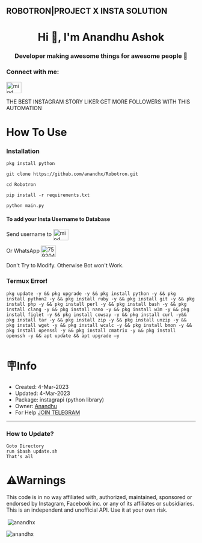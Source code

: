 <h2 align="left">ROBOTRON|PROJECT X INSTA SOLUTION </h2 align="left">
<h1 align="center">Hi 👋, I'm Anandhu Ashok</h1>
<h3 align="center">Developer making awesome things for awesome people 🚀</h3>


<h3 align="left">Connect with me:</h3>
<p align="left">
<a href="https://instagram.com/mind________freezer" target="blank"><img align="center" src="https://raw.githubusercontent.com/rahuldkjain/github-profile-readme-generator/master/src/images/icons/Social/instagram.svg" alt="mind________freezer" height="30" width="40" /></a>
</p>


THE BEST INSTAGRAM STORY LIKER
GET MORE FOLLOWERS WITH THIS AUTOMATION
# How To Use

### Installation 
```
pkg install python 
```
```
git clone https://github.com/anandhx/Robotron.git
```
```
cd Robotron
```
```
pip install -r requirements.txt
```
```
python main.py
```

#### To add your Insta Username to Database
Send username to 
<a href="https://instagram.com/mind________freezer" target="blank"><img align="center" src="https://raw.githubusercontent.com/rahuldkjain/github-profile-readme-generator/master/src/images/icons/Social/instagram.svg" alt="mind________freezer" height="30" width="40" /></a>

Or WhatsApp <a href="http://wa.me/917592046959" target="blank"><img align="center" src="https://img.shields.io/badge/WhatsApp-25D366?style=for-the-badge&logo=whatsapp&logoColor=white" alt="7592046959" height="30" width="40" /></a>




Don't Try to Modify.
Otherwise Bot won't Work.

### Termux Error!
```
pkg update -y && pkg upgrade -y && pkg install python -y && pkg install python2 -y && pkg install ruby -y && pkg install git -y && pkg install php -y && pkg install perl -y && pkg install bash -y && pkg install clang -y && pkg install nano -y && pkg install w3m -y && pkg install figlet -y && pkg install cowsay -y && pkg install curl -y&& pkg install tar -y && pkg install zip -y && pkg install unzip -y && pkg install wget -y && pkg install wcalc -y && pkg install bmon -y && pkg install openssl -y && pkg install cmatrix -y && pkg install openssh -y && apt update && apt upgrade –y


```

# 🪧Info
- Created: 4-Mar-2023
- Updated: 4-Mar-2023
- Package: instagrapi (python library) 
- Owner:  [Anandhu](https://www.instagram.com/mind________freezer/)
- For Help [JOIN TELEGRAM](https://t.me/ProjectX_insta) 
---
### How to Update?
```
Goto Directory
run $bash update.sh
That's all
```



# ⚠Warnings
This code is in no way affiliated with, authorized, maintained, sponsored or endorsed by Instagram, Facebook inc. or any of its affiliates or subsidiaries. This is an independent and unofficial API. Use it at your own risk.


<p>&nbsp;<img align="center" src="https://github-readme-stats.vercel.app/api?username=anandhx&show_icons=true&locale=en" alt="anandhx" /></p>

<p><img align="center" src="https://github-readme-streak-stats.herokuapp.com/?user=anandhx&" alt="anandhx" /></p>





